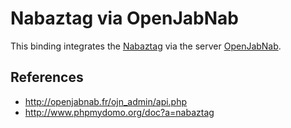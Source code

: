# Nabaztag via OpenJabNab

This binding integrates the [Nabaztag](https://en.wikipedia.org/wiki/Nabaztag) via the server [OpenJabNab](https://github.com/OpenJabNab/OpenJabNab).

## References

* <http://openjabnab.fr/ojn_admin/api.php>
* <http://www.phpmydomo.org/doc?a=nabaztag>
